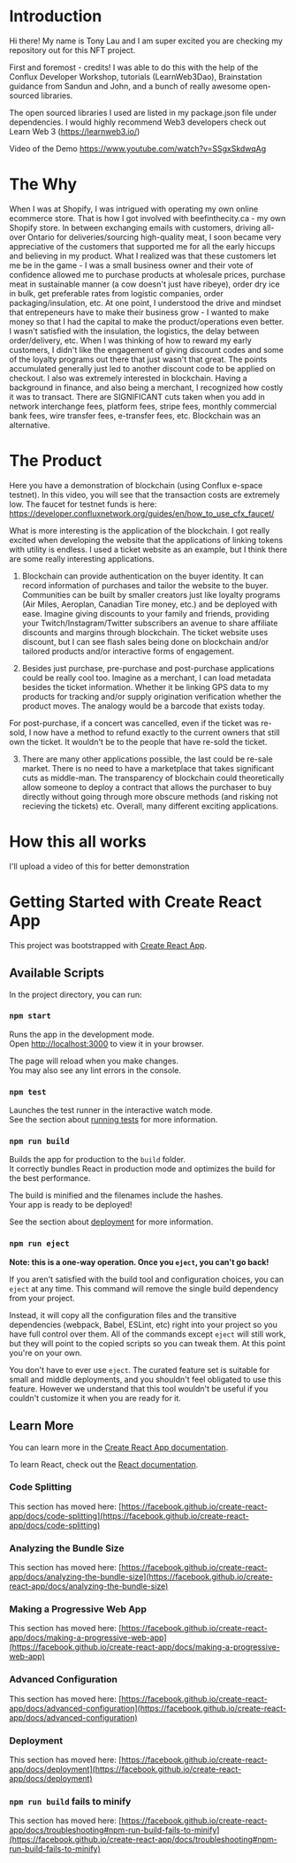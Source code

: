 # Introduction

Hi there! My name is Tony Lau and I am super excited you are checking my repository out for this NFT project.

First and foremost - credits! I was able to do this with the help of the Conflux Developer Workshop, tutorials (LearnWeb3Dao), Brainstation guidance from Sandun and John, and a bunch of really awesome open-sourced libraries.

The open sourced libraries I used are listed in my package.json file under dependencies. I would highly recommend Web3 developers check out Learn Web 3 (https://learnweb3.io/)

Video of the Demo
https://www.youtube.com/watch?v=SSgxSkdwqAg

# The Why

When I was at Shopify, I was intrigued with operating my own online ecommerce store. That is how I got involved with beefinthecity.ca - my own Shopify store. In between exchanging emails with customers, driving all-over Ontario for deliveries/sourcing high-quality meat, I soon became very appreciative of the customers that supported me for all the early hiccups and believing in my product. What I realized was that these customers let me be in the game - I was a small business owner and their vote of confidence allowed me to purchase products at wholesale prices, purchase meat in sustainable manner (a cow doesn't just have ribeye), order dry ice in bulk, get preferable rates from logistic companies, order packaging/insulation, etc. At one point, I understood the drive and mindset that entrepeneurs have to make their business grow - I wanted to make money so that I had the capital to make the product/operations even better. I wasn't satisfied with the insulation, the logistics, the delay between order/delivery, etc. When I was thinking of how to reward my early customers, I didn't like the engagement of giving discount codes and some of the loyalty programs out there that just wasn't that great. The points accumulated generally just led to another discount code to be applied on checkout. I also was extremely interested in blockchain. Having a background in finance, and also being a merchant, I recognized how costly it was to transact. There are SIGNIFICANT cuts taken when you add in network interchange fees, platform fees, stripe fees, monthly commercial bank fees, wire transfer fees, e-transfer fees, etc. Blockchain was an alternative.

# The Product

Here you have a demonstration of blockchain (using Conflux e-space testnet). In this video, you will see that the transaction costs are extremely low. The faucet for testnet funds is here: https://developer.confluxnetwork.org/guides/en/how_to_use_cfx_faucet/

What is more interesting is the application of the blockchain. I got really excited when developing the website that the applications of linking tokens with utility is endless. I used a ticket website as an example, but I think there are some really interesting applications. 

1. Blockchain can provide authentication on the buyer identity. It can record information of purchases and tailor the website to the buyer. Communities can be built by smaller creators just like loyalty programs (Air Miles, Aeroplan, Canadian Tire money, etc.) and be deployed with ease. Imagine giving discounts to your family and friends, providing your Twitch/Instagram/Twitter subscribers an avenue to share affiliate discounts and margins through blockchain. The ticket website uses discount, but I can see flash sales being done on blockchain and/or tailored products and/or interactive forms of engagement.

2. Besides just purchase, pre-purchase and post-purchase applications could be really cool too. Imagine as a merchant, I can load metadata besides the ticket information. Whether it be linking GPS data to my products for tracking and/or supply origination verification whether the product moves. The analogy would be a barcode that exists today. 

For post-purchase, if a concert was cancelled, even if the ticket was re-sold, I now have a method to refund exactly to the current owners that still own the ticket. It wouldn't be to the people that have re-sold the ticket. 

3. There are many other applications possible, the last could be re-sale market. There is no need to have a marketplace that takes significant cuts as middle-man. The transparency of blockchain could theoretically allow someone to deploy a contract that allows the purchaser to buy directly without going through more obscure methods (and risking not recieving the tickets) etc. Overall, many different exciting applications.

# How this all works

I'll upload a video of this for better demonstration

# Getting Started with Create React App

This project was bootstrapped with [Create React App](https://github.com/facebook/create-react-app).

## Available Scripts

In the project directory, you can run:

### `npm start`

Runs the app in the development mode.\
Open [http://localhost:3000](http://localhost:3000) to view it in your browser.

The page will reload when you make changes.\
You may also see any lint errors in the console.

### `npm test`

Launches the test runner in the interactive watch mode.\
See the section about [running tests](https://facebook.github.io/create-react-app/docs/running-tests) for more information.

### `npm run build`

Builds the app for production to the `build` folder.\
It correctly bundles React in production mode and optimizes the build for the best performance.

The build is minified and the filenames include the hashes.\
Your app is ready to be deployed!

See the section about [deployment](https://facebook.github.io/create-react-app/docs/deployment) for more information.

### `npm run eject`

**Note: this is a one-way operation. Once you `eject`, you can't go back!**

If you aren't satisfied with the build tool and configuration choices, you can `eject` at any time. This command will remove the single build dependency from your project.

Instead, it will copy all the configuration files and the transitive dependencies (webpack, Babel, ESLint, etc) right into your project so you have full control over them. All of the commands except `eject` will still work, but they will point to the copied scripts so you can tweak them. At this point you're on your own.

You don't have to ever use `eject`. The curated feature set is suitable for small and middle deployments, and you shouldn't feel obligated to use this feature. However we understand that this tool wouldn't be useful if you couldn't customize it when you are ready for it.

## Learn More

You can learn more in the [Create React App documentation](https://facebook.github.io/create-react-app/docs/getting-started).

To learn React, check out the [React documentation](https://reactjs.org/).

### Code Splitting

This section has moved here: [https://facebook.github.io/create-react-app/docs/code-splitting](https://facebook.github.io/create-react-app/docs/code-splitting)

### Analyzing the Bundle Size

This section has moved here: [https://facebook.github.io/create-react-app/docs/analyzing-the-bundle-size](https://facebook.github.io/create-react-app/docs/analyzing-the-bundle-size)

### Making a Progressive Web App

This section has moved here: [https://facebook.github.io/create-react-app/docs/making-a-progressive-web-app](https://facebook.github.io/create-react-app/docs/making-a-progressive-web-app)

### Advanced Configuration

This section has moved here: [https://facebook.github.io/create-react-app/docs/advanced-configuration](https://facebook.github.io/create-react-app/docs/advanced-configuration)

### Deployment

This section has moved here: [https://facebook.github.io/create-react-app/docs/deployment](https://facebook.github.io/create-react-app/docs/deployment)

### `npm run build` fails to minify

This section has moved here: [https://facebook.github.io/create-react-app/docs/troubleshooting#npm-run-build-fails-to-minify](https://facebook.github.io/create-react-app/docs/troubleshooting#npm-run-build-fails-to-minify)
